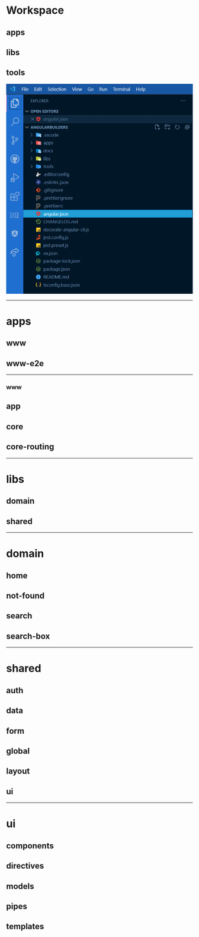 
# Workspace

## apps
## libs
## tools

![Workspace scaffolding](docs/workspace.png)

---

# apps

## www
## www-e2e

---

### www

## app
## core
## core-routing

---

# libs

## domain
## shared

---

# domain

## home
## not-found
## search
## search-box

---

# shared

## auth
## data
## form
## global
## layout
## ui

---

# ui

## components
## directives
## models
## pipes
## templates
